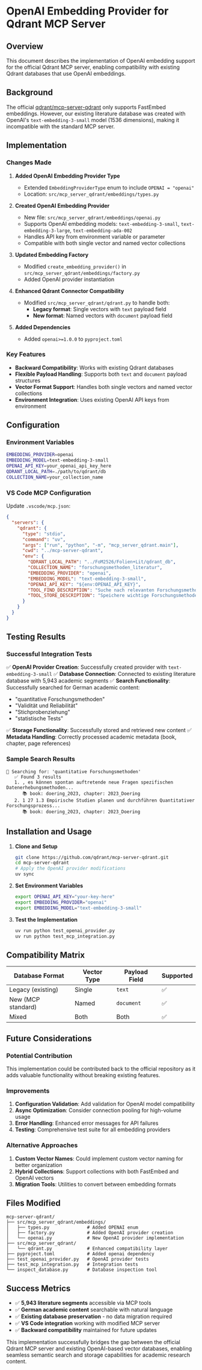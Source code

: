 # OpenAI Embedding Provider for Qdrant MCP Server

## Overview

This document describes the implementation of OpenAI embedding support for the official Qdrant MCP server, enabling compatibility with existing Qdrant databases that use OpenAI embeddings.

## Background

The official [qdrant/mcp-server-qdrant](https://github.com/qdrant/mcp-server-qdrant) only supports FastEmbed embeddings. However, our existing literature database was created with OpenAI's `text-embedding-3-small` model (1536 dimensions), making it incompatible with the standard MCP server.

## Implementation

### Changes Made

1. **Added OpenAI Embedding Provider Type**
   - Extended `EmbeddingProviderType` enum to include `OPENAI = "openai"`
   - Location: `src/mcp_server_qdrant/embeddings/types.py`

2. **Created OpenAI Embedding Provider**
   - New file: `src/mcp_server_qdrant/embeddings/openai.py`
   - Supports OpenAI embedding models: `text-embedding-3-small`, `text-embedding-3-large`, `text-embedding-ada-002`
   - Handles API key from environment variable or parameter
   - Compatible with both single vector and named vector collections

3. **Updated Embedding Factory**
   - Modified `create_embedding_provider()` in `src/mcp_server_qdrant/embeddings/factory.py`
   - Added OpenAI provider instantiation

4. **Enhanced Qdrant Connector Compatibility**
   - Modified `src/mcp_server_qdrant/qdrant.py` to handle both:
     - **Legacy format**: Single vectors with `text` payload field
     - **New format**: Named vectors with `document` payload field

5. **Added Dependencies**
   - Added `openai>=1.0.0` to `pyproject.toml`

### Key Features

- **Backward Compatibility**: Works with existing Qdrant databases
- **Flexible Payload Handling**: Supports both `text` and `document` payload structures
- **Vector Format Support**: Handles both single vectors and named vector collections
- **Environment Integration**: Uses existing OpenAI API keys from environment

## Configuration

### Environment Variables

```bash
EMBEDDING_PROVIDER=openai
EMBEDDING_MODEL=text-embedding-3-small
OPENAI_API_KEY=your_openai_api_key_here
QDRANT_LOCAL_PATH=./path/to/qdrant/db
COLLECTION_NAME=your_collection_name
```

### VS Code MCP Configuration

Update `.vscode/mcp.json`:

```json
{
  "servers": {
    "qdrant": {
      "type": "stdio",
      "command": "uv",
      "args": ["run", "python", "-m", "mcp_server_qdrant.main"],
      "cwd": "../mcp-server-qdrant",
      "env": {
        "QDRANT_LOCAL_PATH": "../FoM2526/Folien+Lit/qdrant_db",
        "COLLECTION_NAME": "forschungsmethoden_literatur",
        "EMBEDDING_PROVIDER": "openai",
        "EMBEDDING_MODEL": "text-embedding-3-small",
        "OPENAI_API_KEY": "${env:OPENAI_API_KEY}",
        "TOOL_FIND_DESCRIPTION": "Suche nach relevanten Forschungsmethoden-Inhalten mit natürlicher Sprache. Verwende deutsche Begriffe für beste Ergebnisse.",
        "TOOL_STORE_DESCRIPTION": "Speichere wichtige Forschungsmethoden-Inhalte für spätere Verwendung. Der 'information' Parameter sollte den Hauptinhalt enthalten."
      }
    }
  }
}
```

## Testing Results

### Successful Integration Tests

✅ **OpenAI Provider Creation**: Successfully created provider with `text-embedding-3-small`
✅ **Database Connection**: Connected to existing literature database with 5,943 academic segments
✅ **Search Functionality**: Successfully searched for German academic content:
- "quantitative Forschungsmethoden"
- "Validität und Reliabilität"
- "Stichprobenziehung"  
- "statistische Tests"

✅ **Storage Functionality**: Successfully stored and retrieved new content
✅ **Metadata Handling**: Correctly processed academic metadata (book, chapter, page references)

### Sample Search Results

```
📝 Searching for: 'quantitative Forschungsmethoden'
   ✅ Found 3 results
   1. , es können spontan auftretende neue Fragen spezifischen Datenerhebungsmethoden...
      📚 book: doering_2023, chapter: 2023_Doering
   2. 1 27 1.3 Empirische Studien planen und durchführen Quantitativer Forschungsprozess...
      📚 book: doering_2023, chapter: 2023_Doering
```

## Installation and Usage

1. **Clone and Setup**
   ```bash
   git clone https://github.com/qdrant/mcp-server-qdrant.git
   cd mcp-server-qdrant
   # Apply the OpenAI provider modifications
   uv sync
   ```

2. **Set Environment Variables**
   ```bash
   export OPENAI_API_KEY="your-key-here"
   export EMBEDDING_PROVIDER="openai"
   export EMBEDDING_MODEL="text-embedding-3-small"
   ```

3. **Test the Implementation**
   ```bash
   uv run python test_openai_provider.py
   uv run python test_mcp_integration.py
   ```

## Compatibility Matrix

| Database Format | Vector Type | Payload Field | Supported |
|----------------|-------------|---------------|-----------|
| Legacy (existing) | Single | `text` | ✅ |
| New (MCP standard) | Named | `document` | ✅ |
| Mixed | Both | Both | ✅ |

## Future Considerations

### Potential Contribution

This implementation could be contributed back to the official repository as it adds valuable functionality without breaking existing features.

### Improvements

1. **Configuration Validation**: Add validation for OpenAI model compatibility
2. **Async Optimization**: Consider connection pooling for high-volume usage
3. **Error Handling**: Enhanced error messages for API failures
4. **Testing**: Comprehensive test suite for all embedding providers

### Alternative Approaches

1. **Custom Vector Names**: Could implement custom vector naming for better organization
2. **Hybrid Collections**: Support collections with both FastEmbed and OpenAI vectors
3. **Migration Tools**: Utilities to convert between embedding formats

## Files Modified

```
mcp-server-qdrant/
├── src/mcp_server_qdrant/embeddings/
│   ├── types.py              # Added OPENAI enum
│   ├── factory.py            # Added OpenAI provider creation
│   └── openai.py             # New OpenAI provider implementation
├── src/mcp_server_qdrant/
│   └── qdrant.py             # Enhanced compatibility layer
├── pyproject.toml            # Added openai dependency
├── test_openai_provider.py   # OpenAI provider tests
├── test_mcp_integration.py   # Integration tests
└── inspect_database.py       # Database inspection tool
```

## Success Metrics

- ✅ **5,943 literature segments** accessible via MCP tools
- ✅ **German academic content** searchable with natural language
- ✅ **Existing database preservation** - no data migration required
- ✅ **VS Code integration** working with modified MCP server
- ✅ **Backward compatibility** maintained for future updates

This implementation successfully bridges the gap between the official Qdrant MCP server and existing OpenAI-based vector databases, enabling seamless semantic search and storage capabilities for academic research content.